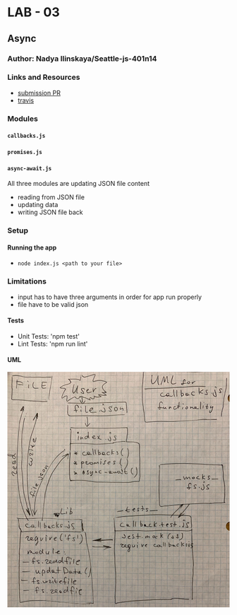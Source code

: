 # LAB - 03

## Async

### Author: Nadya Ilinskaya/Seattle-js-401n14

### Links and Resources
* [submission PR](https://github.com/nadili-401-advanced-javascript/lab-03/pull/1)
* [travis](https://travis-ci.com/nadili-401-advanced-javascript/lab-03)

### Modules
#### `callbacks.js`
#### `promises.js`
#### `async-await.js`

All three modules are updating JSON file content 
* reading from JSON file
* updating data 
* writing JSON file back 


### Setup
#### Running the app
* `node index.js <path to your file>`

### Limitations 
* input has to have three arguments in order for app run properly
* file have to be valid json

  
#### Tests
* Unit Tests: 'npm test'
* Lint Tests: 'npm run lint'


#### UML
![ UML for the 'callbacks' part of the application ](/assets/lab-03-uml.jpg)